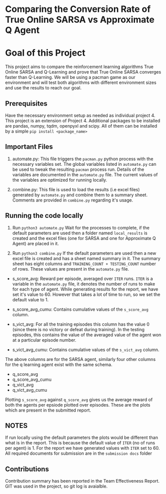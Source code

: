 # Comparing the Conversion Rate of True Online SARSA vs Approximate Q Agent

# Goal of this Project
This project aims to compare the reinforcement learning algorithms True Online SARSA and Q-Learning and prove that True Online SARSA converges faster than Q-Learning. We will be using a pacman game as our environment and will test both algorithms with different environment sizes and use the results to reach our goal.


## Prerequisites

Have the necessary environment setup as needed as individual project 4. This project is an extension of Project 4. Additional packages to be installed are pandas, numpy, tqdm, openpyxl and scipy. All of them can be installed by a simple `pip install <package_name>`


## Important Files
1. automate.py: This file triggers the `pacman.py` python process with the necessary variables set. The global variables listed in `automate.py` can be used to tweak the resulting `pacman` process run. Details of the variables are documented in the `automate.py` file. The current values of the variables are optimized for running locally.

2. combine.py: This file is used to load the results (i.e excel files) generated by `automate.py` and combine them to a summary sheet. Comments are provided in `combine.py` regarding it's usage.

## Running the code locally

1. Run `python3 automate.py`
Wait for the processes to complete, if the default parameters are used then a folder named `local_results` is created and the excel files (one for SARSA and one for Approximate Q Agent) are placed in it.

2. Run `python3 combine.py`
If the default parameters are used then a new excel file is created and has a sheet named summary in it. The summary sheet has eight columns and `TRAINING_COUNT + TESTING_COUNT` number of rows. These values are present in the `automate.py` file.

* s_score_avg: Reward per episode, averaged over `ITER` runs. `ITER` is a variable in the `automate.py` file, it denotes the number of runs to make for each type of agent. While generating results for the report, we have set it's value to 60. However that takes a lot of time to run, so we set the default value to 1.

* s_score_avg_cumu: Contains cumulative values of the `s_score_avg` column.

* s_vict_avg: For all the training episodes this column has the value 0 (since there is no victory or defeat during training). In the testing episodes, this contains the value of the averaged value of the agent won at a particular episode number.

* s_vict_avg_cumu: Contains cumulative values of the `s_vict_avg` column.

The above columns are for the SARSA agent, similarly four other columns for the q learning agent exist with the same schema.

* q_score_avg
* q_score_avg_cumu
* q_vict_avg
* q_vict_avg_cumu

Plotting `s_score_avg` against `q_score_avg` gives us the average reward of both the agents per epsiode plotted over episodes. These are the plots which are present in the submitted report.


## NOTES
If run locally using the default parameters the plots would be different than what is in the report. This is because the default value of `ITER` (no of runs per agent) is 1. For the report we have generated values with `ITER` set to 60.
All required documents for submission are in the `submission docs` folder

## Contributions
Contribution summary has been reported in the Team Effectiveness Report. GIT was used in the project, so git log is avaialble.
